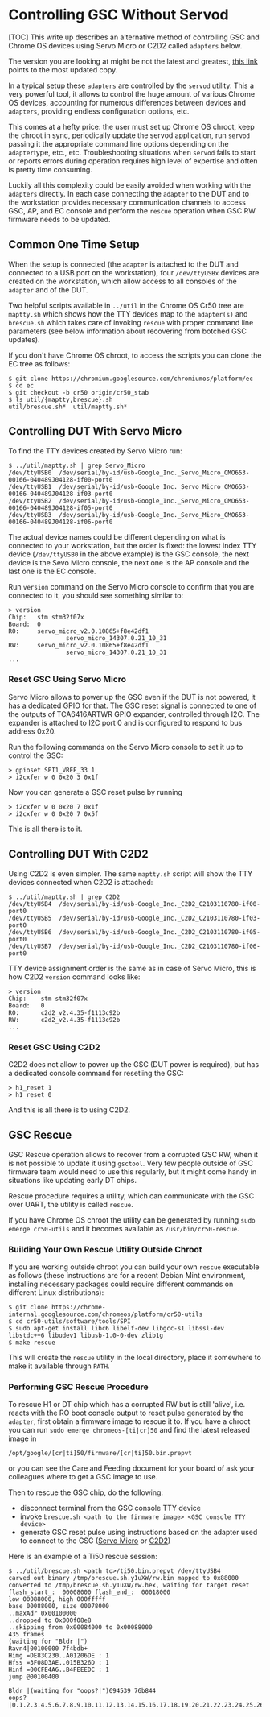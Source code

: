 # Controlling GSC Without Servod
[TOC]
This write up describes an alternative method of controlling GSC and Chrome
OS devices using Servo Micro or C2D2 called `adapters` below.

The version you are looking at might be not the latest and greatest, [this
link](https://chromium.googlesource.com/chromiumos/platform/ec/+/refs/heads/cr50_stab/docs/gsc_without_servod.md)
points to the most updated copy.

In a typical setup these `adapters` are controlled by the `servod` utility.
This a very powerful tool, it allows to control the huge amount of various
Chrome OS devices, accounting for numerous differences between devices and
`adapters`, providing endless configuration options, etc.

This comes at a hefty price: the user must set up Chrome OS chroot, keep the
chroot in sync, periodically update the servod application, run `servod`
passing it the appropriate command line options depending on the
`adapter`type, etc., etc. Troubleshooting situations when `servod` fails to
start or reports errors during operation requires high level of expertise and
often is pretty time consuming.

Luckily all this complexity could be easily avoided when working with the
`adapters` directly. In each case connecting the `adapter` to the DUT and to
the workstation provides necessary communication channels to access GSC, AP,
and EC console and perform the `rescue` operation when GSC RW firmware needs to
be updated.

## Common One Time Setup

When the setup is connected (the `adapter` is attached to the DUT and connected
to a USB port on the workstation), four `/dev/ttyUSBx` devices are created on
the workstation, which allow access to all consoles of the `adapter` and of the
DUT.

Two helpful scripts available in `../util` in the Chrome OS Cr50 tree are
`maptty.sh` which shows how the TTY devices map to the `adapter(s)` and
`brescue.sh` which takes care of invoking `rescue` with proper command line
parameters (see below information about recovering from botched GSC updates).

If you don't have Chrome OS chroot, to access the scripts you can clone the EC
tree as follows:

```
$ git clone https://chromium.googlesource.com/chromiumos/platform/ec
$ cd ec
$ git checkout -b cr50 origin/cr50_stab
$ ls util/{maptty,brescue}.sh
util/brescue.sh*  util/maptty.sh*
```

## Controlling DUT With Servo Micro

To find the TTY devices created by Servo Micro run:
```
$ ../util/maptty.sh | grep Servo_Micro
/dev/ttyUSB0  /dev/serial/by-id/usb-Google_Inc._Servo_Micro_CMO653-00166-040489J04128-if00-port0
/dev/ttyUSB1  /dev/serial/by-id/usb-Google_Inc._Servo_Micro_CMO653-00166-040489J04128-if03-port0
/dev/ttyUSB2  /dev/serial/by-id/usb-Google_Inc._Servo_Micro_CMO653-00166-040489J04128-if05-port0
/dev/ttyUSB3  /dev/serial/by-id/usb-Google_Inc._Servo_Micro_CMO653-00166-040489J04128-if06-port0
```
The actual device names could be different depending on what is connected to
your workstation, but the order is fixed: the lowest index TTY device
(`/dev/ttyUSB0` in the above example) is the GSC console, the next device is
the Sevo Micro console, the next one is the AP console and the last one is the
EC console.

Run `version` command on the Servo Micro console to confirm that you are
connected to it, you should see something similar to:
```
> version
Chip:   stm stm32f07x
Board:  0
RO:     servo_micro_v2.0.10865+f8e42df1
                servo_micro_14307.0.21_10_31
RW:     servo_micro_v2.0.10865+f8e42df1
                servo_micro_14307.0.21_10_31
...
```
### Reset GSC Using Servo Micro
Servo Micro allows to power up the GSC even if the DUT is not powered, it has
a dedicated GPIO for that. The GSC reset signal is connected to one of the
outputs of TCA6416ARTWR GPIO expander, controlled through I2C. The expander is
attached to I2C port 0 and is configured to respond to bus address 0x20.

Run the following commands on the Servo Micro console to set it up to control the GSC:
```
> gpioset SPI1_VREF_33 1
> i2cxfer w 0 0x20 3 0x1f
```
Now you can generate a GSC reset pulse by running
```
> i2cxfer w 0 0x20 7 0x1f
> i2cxfer w 0 0x20 7 0x5f
```
This is all there is to it.

## Controlling DUT With C2D2

Using C2D2 is even simpler. The same `maptty.sh` script will show the TTY
devices connected when C2D2 is attached:
```
$ ../util/maptty.sh | grep C2D2
/dev/ttyUSB4  /dev/serial/by-id/usb-Google_Inc._C2D2_C2103110780-if00-port0
/dev/ttyUSB5  /dev/serial/by-id/usb-Google_Inc._C2D2_C2103110780-if03-port0
/dev/ttyUSB6  /dev/serial/by-id/usb-Google_Inc._C2D2_C2103110780-if05-port0
/dev/ttyUSB7  /dev/serial/by-id/usb-Google_Inc._C2D2_C2103110780-if06-port0
```

TTY device assignment order is the same as in case of Servo Micro, this is how
C2D2 `version` command looks like:
```
> version
Chip:    stm stm32f07x
Board:   0
RO:      c2d2_v2.4.35-f1113c92b
RW:      c2d2_v2.4.35-f1113c92b
...
```
### Reset GSC Using C2D2
C2D2 does not allow to power up the GSC (DUT power is required), but has a
dedicated console command for resetiing the GSC:
```
> h1_reset 1
> h1_reset 0
```
And this is all there is to using C2D2.

## GSC Rescue

GSC Rescue operation allows to recover from a corrupted GSC RW, when it is not
possible to update it using `gsctool`. Very few people outside of GSC firmware
team would need to use this regularly, but it might come handy in situations
like updating early DT chips.

Rescue procedure requires a utility, which can communicate with the GSC over
UART, the utility is called `rescue`.

If you have Chrome OS chroot the utility can be generated by running `sudo
emerge cr50-utils` and it becomes available as `/usr/bin/cr50-rescue`.

### Building Your Own Rescue Utility Outside Chroot

If you are working outside chroot you can build your own `rescue` executable
as follows (these instructions are for a recent Debian Mint environment,
installing necessary packages could require different commands on different
Linux distributions):
```
$ git clone https://chrome-internal.googlesource.com/chromeos/platform/cr50-utils
$ cd cr50-utils/software/tools/SPI
$ sudo apt-get install libc6 libelf-dev libgcc-s1 libssl-dev libstdc++6 libudev1 libusb-1.0-0-dev zlib1g
$ make rescue
```
This will create the `rescue` utility in the local directory, place it
somewhere to make it available through `PATH`.

### Performing GSC Rescue Procedure

To rescue H1 or DT chip which has a corrupted RW but is still 'alive', i.e.
reacts with the RO boot console output to reset pulse generated by the
`adapter`, first obtain a firmware image to rescue it to. If you have a chroot
you can run `sudo emerge chromeos-[ti|cr]50` and find the latest released
image in
```
/opt/google/[cr|ti]50/firmware/[cr|ti]50.bin.prepvt
```
or you can see the Care and Feeding document for your board of ask your
colleagues where to get a GSC image to use.

Then to rescue the GSC chip, do the following:

 - disconnect terminal from the GSC console TTY device
 - invoke `brescue.sh <path to the firmware image> <GSC console TTY device>`
 - generate GSC reset pulse using instructions based on the adapter used to
 connect to the GSC ([Servo Micro](#reset-gsc-using-servo-micro) or [C2D2](#reset-gsc-using-c2d2))

Here is an example of a Ti50 rescue session:
```
$ ../util/brescue.sh <path to>/ti50.bin.prepvt /dev/ttyUSB4
carved out binary /tmp/brescue.sh.y1uXW/rw.bin mapped to 0x88000
converted to /tmp/brescue.sh.y1uXW/rw.hex, waiting for target reset
flash_start_:  00008000 flash_end_:  00018000
low 00088000, high 000fffff
base 00088000, size 00078000
..maxAdr 0x00100000
..dropped to 0x000f08e8
..skipping from 0x00084000 to 0x00088000
435 frames
(waiting for "Bldr |")
Ravn4|00100000 7f4bdb+
Himg =DE83C230..A01206DE : 1
Hfss =3F08D3AE..015B326D : 1
Hinf =00CFE4A6..B4FEEEDC : 1
jump @00100400

Bldr |(waiting for "oops?|")694539 76b844
oops?|0.1.2.3.4.5.6.7.8.9.10.11.12.13.14.15.16.17.18.19.20.21.22.23.24.25.26.27.28.29.30.31.32.33.34.35.36.37.38.39.40.41.42.43.44.45.46.47.48.49.50.51.52.53.54.55.56.57.58.59.60.61.62.63.64.65.66.67.68.69.70.71.72.73.74.75.76.77.78.79.80.81.82.83.84.85.86.87.88.89.90.91.92.93.94.95.96.97.98.99.100.101.102.103.104.105.106.107.108.109.110.111.112.113.114.115.116.117.118.119.120.121.122.123.124.125.126.127.128.129.130.131.132.133.134.135.136.137.138.139.140.141.142.143.144.145.146.147.148.149.150.151.152.153.154.155.156.157.158.159.160.161.162.163.164.165.166.167.168.169.170.171.172.173.174.175.176.177.178.179.180.181.182.183.184.185.186.187.188.189.190.191.192.193.194.195.196.197.198.199.200.201.202.203.204.205.206.207.208.209.210.211.212.213.214.215.216.217.218.219.220.221.222.223.224.225.226.227.228.229.230.231.232.233.234.235.236.237.238.239.240.241.242.243.244.245.246.247.248.249.250.251.252.253.254.255.256.257.258.259.260.261.262.263.264.265.266.267.268.269.270.271.272.273.274.275.276.277.278.279.280.281.282.283.284.285.286.287.288.289.290.291.292.293.294.295.296.297.298.299.300.301.302.303.304.305.306.307.308.309.310.311.312.313.314.315.316.317.318.319.320.321.322.323.324.325.326.327.328.329.330.331.332.333.334.335.336.337.338.339.340.341.342.343.344.345.346.347.348.349.350.351.352.353.354.355.356.357.358.359.360.361.362.363.364.365.366.367.368.369.370.371.372.373.374.375.376.377.378.379.380.381.382.383.384.385.386.387.388.389.390.391.392.393.394.395.396.397.398.399.400.401.402.403.404.405.406.407.408.409.410.411.412.413.414.415.416.417.418.419.420.421.422.423.424.425.426.427.428.429.430.431.432.433.434.done!
```
